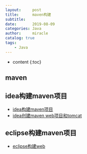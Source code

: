 ```yaml
---
layout:     post
title:      maven构建
subtitle:   
date:       2019-08-09
categories: Java
author:     miracle
catalog: true
tags:
    - Java
---
```


* content
{:toc}

## maven

## idea构建maven项目

* [idea构建maven项目](https://blog.csdn.net/czc9309/article/details/80304074)
* [idea创建maven web项目和tomcat](https://blog.csdn.net/mengmeng2222222/article/details/83655481)

## eclipse构建maven项目

* [eclipse构建web](https://blog.csdn.net/Myuhua/article/details/81257966)
